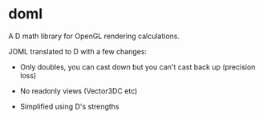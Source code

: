 # doml
A D math library for OpenGL rendering calculations.

JOML translated to D with a few changes:

- Only doubles, you can cast down but you can't cast back up (precision loss)

- No readonly views (Vector3DC etc)

- Simplified using D's strengths

